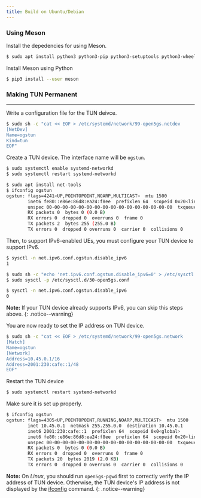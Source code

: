 ```yaml
---
title: Build on Ubuntu/Debian
---
```


### Using Meson

Install the depedencies for using Meson.
```bash
$ sudo apt install python3 python3-pip python3-setuptools python3-wheel ninja-build
```

Install Meson using Python
```bash
$ pip3 install --user meson
```

### Making TUN Permanent
---

Write a configuration file for the TUN deivce.
```bash
$ sudo sh -c "cat << EOF > /etc/systemd/network/99-open5gs.netdev
[NetDev]
Name=ogstun
Kind=tun
EOF"
```

Create a TUN device. The interface name will be `ogstun`.
```bash
$ sudo systemctl enable systemd-networkd
$ sudo systemctl restart systemd-networkd

$ sudo apt install net-tools
$ ifconfig ogstun
ogstun: flags=4241<UP,POINTOPOINT,NOARP,MULTICAST>  mtu 1500
        inet6 fe80::e86e:86d8:ea24:f8ee  prefixlen 64  scopeid 0x20<link>
        unspec 00-00-00-00-00-00-00-00-00-00-00-00-00-00-00-00  txqueuelen 500  (UNSPEC)
        RX packets 0  bytes 0 (0.0 B)
        RX errors 0  dropped 0  overruns 0  frame 0
        TX packets 2  bytes 255 (255.0 B)
        TX errors 0  dropped 0 overruns 0  carrier 0  collisions 0
```

Then, to support IPv6-enabled UEs, you must configure your TUN device to support IPv6.

```bash
$ sysctl -n net.ipv6.conf.ogstun.disable_ipv6
1

$ sudo sh -c "echo 'net.ipv6.conf.ogstun.disable_ipv6=0' > /etc/sysctl.d/30-open5gs.conf"
$ sudo sysctl -p /etc/sysctl.d/30-open5gs.conf

$ sysctl -n net.ipv6.conf.ogstun.disable_ipv6
0
```

**Note:** If your TUN device already supports IPv6, you can skip this steps above.
{: .notice--warning}


You are now ready to set the IP address on TUN device. 

```bash
$ sudo sh -c "cat << EOF > /etc/systemd/network/99-open5gs.network
[Match]
Name=ogstun
[Network]
Address=10.45.0.1/16
Address=2001:230:cafe::1/48
EOF"
```

Restart the TUN device

```bash
$ sudo systemctl restart systemd-networkd
```

Make sure it is set up properly.


```bash
$ ifconfig ogstun
ogstun: flags=4305<UP,POINTOPOINT,RUNNING,NOARP,MULTICAST>  mtu 1500
        inet 10.45.0.1  netmask 255.255.0.0  destination 10.45.0.1
        inet6 2001:230:cafe::1  prefixlen 64  scopeid 0x0<global>
        inet6 fe80::e86e:86d8:ea24:f8ee  prefixlen 64  scopeid 0x20<link>
        unspec 00-00-00-00-00-00-00-00-00-00-00-00-00-00-00-00  txqueuelen 500  (UNSPEC)
        RX packets 0  bytes 0 (0.0 B)
        RX errors 0  dropped 0  overruns 0  frame 0
        TX packets 20  bytes 2019 (2.0 KB)
        TX errors 0  dropped 0 overruns 0  carrier 0  collisions 0
```

**Note:** On *Linux*, you should run `open5gs-pgwd` first to correctly verify the IP address of TUN device. Otherwise, the TUN device's IP address is not displayed by the [ifconfig](http://net-tools.sourceforge.net/man/ifconfig.8.html) command.
{: .notice--warning}

